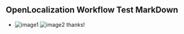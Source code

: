 ## OpenLocalization Workflow Test MarkDown
* ![image1](.\8eca9088-2b20-49cd-8a44-b24c17a964ec.PNG)   ![image2](.\91e2d493-2725-46aa-8b15-1073022621fe.png) 
thanks!